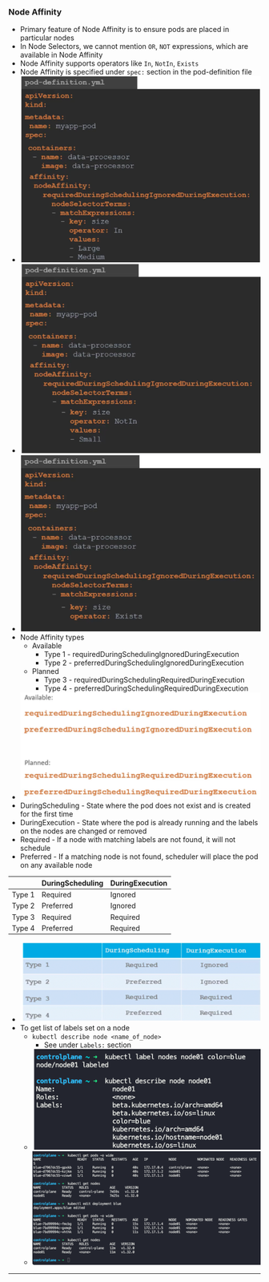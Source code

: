 
### Node Affinity

- Primary feature of Node Affinity is to ensure pods are placed in particular nodes
- In Node Selectors, we cannot mention `OR`, `NOT` expressions, which are available in Node Affinity
- Node Affinity supports operators like `In`, `NotIn`, `Exists`
- Node Affinity is specified under `spec:` section in the pod-definition file
- ![nodeaffinitypoddefnfile-1.png](Attachments/nodeaffinitypoddefnfile-1.png)
- ![nodeaffinitypoddefnfile-2.png](Attachments/nodeaffinitypoddefnfile-2.png)
- ![nodeaffinitypoddefnfile-3.png](Attachments/nodeaffinitypoddefnfile-3.png)
- Node Affinity types
	- Available
		- Type 1 - requiredDuringSchedulingIgnoredDuringExecution
		- Type 2 - preferredDuringSchedulingIgnoredDuringExecution
	- Planned
		- Type 3 - requiredDuringSchedulingRequiredDuringExecution
		- Type 4 - preferredDuringSchedulingRequiredDuringExecution
- ![nodeaffinitytypes-1.png](Attachments/nodeaffinitytypes-1.png)
- DuringScheduling - State where the pod does not exist and is created for the first time
- DuringExecution - State where the pod is already running and the labels on the nodes are changed or removed
- Required - If a node with matching labels are not found, it will not schedule
- Preferred - If a matching node is not found, scheduler will place the pod on any available node

|        | DuringScheduling | DuringExecution |
| ------ | ---------------- | --------------- |
| Type 1 | Required         | Ignored         |
| Type 2 | Preferred        | Ignored         |
| Type 3 | Required         | Required        |
| Type 4 | Preferred        | Required        |
- ![nodeaffinitytypes-2.png](Attachments/nodeaffinitytypes-2.png)
- To get list of labels set on a node
	- `kubectl describe node <name_of_node>`
		- See under `Labels:` section
	- ![kubectllabelnode.png](Attachments/kubectllabelnode.png)
	- ![nodeaffinityeditindeploymentyaml.png](Attachments/nodeaffinityeditindeploymentyaml.png)



---
